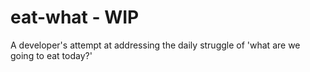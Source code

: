 # eat-what - WIP

A developer's attempt at addressing the daily struggle of 'what are we going to eat today?'
